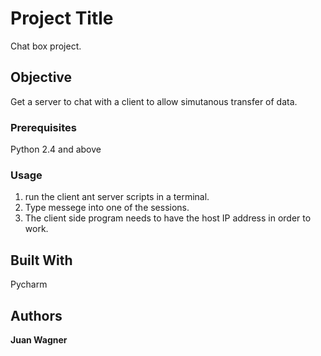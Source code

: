 # Project Title

Chat box project. 

## Objective

Get a server to chat with a client to allow simutanous transfer of data.

### Prerequisites

Python 2.4 and above

### Usage
1. run the client ant server scripts in a terminal.
2. Type  messege into one of the sessions.
3. The client side program needs to have the host IP address in order to work.

## Built With

Pycharm

## Authors

**Juan Wagner** 
